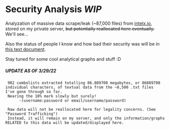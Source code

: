 # Security Analysis *WIP*
Analyzation of massive data scrape/leak (~87,000 files) from [intelx.io](https://intelx.io), stored on my private server, ~~but potentially reallocated here eventually.~~ We'll see...

Also the status of people I know and how bad their security was will be in [this text document](https://github.com/2lag/Security-Analysis/blob/main/viewers.txt).

Stay tuned for some cool analytical graphs and stuff :D




##### ***UPDATE AS OF 3/29/22***
     902 combolists extracted totalling 86.889708 megabytes, or 86889708 individual characters, of textual data from the ~8,500 .txt files  I've gone through so far.
     Nearing the 10% mark slowly but surely!
          -(username:password or email/username/password)

     Raw data will not be reallocated here for legality concerns. (See "Password Trafficking")
     Instead, it will remain on my server, and only the information/graphs RELATED to this data will be updated/displayed here.
